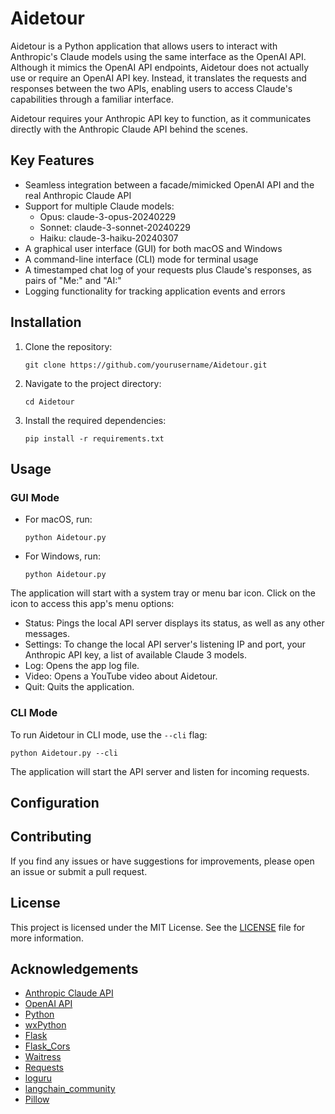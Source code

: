 # Aidetour

Aidetour is a Python application that allows users to interact with Anthropic's 
Claude models using the same interface as the OpenAI API. Although it mimics 
the OpenAI API endpoints, Aidetour does not actually use or require an OpenAI 
API key. Instead, it translates the requests and responses between the two APIs, 
enabling users to access Claude's capabilities through a familiar interface.

Aidetour requires your Anthropic API key to function, as it communicates 
directly with the Anthropic Claude API behind the scenes.

## Key Features

- Seamless integration between a facade/mimicked OpenAI API and the real Anthropic Claude API
- Support for multiple Claude models:
  - Opus: claude-3-opus-20240229
  - Sonnet: claude-3-sonnet-20240229
  - Haiku: claude-3-haiku-20240307
- A graphical user interface (GUI) for both macOS and Windows
- A command-line interface (CLI) mode for terminal usage
- A timestamped chat log of your requests plus Claude's responses, as pairs of "Me:" and "AI:"
- Logging functionality for tracking application events and errors

## Installation

1. Clone the repository:
   ```
   git clone https://github.com/yourusername/Aidetour.git
   ```

2. Navigate to the project directory:
   ```
   cd Aidetour
   ```

3. Install the required dependencies:
   ```
   pip install -r requirements.txt
   ```

## Usage

### GUI Mode

- For macOS, run:
  ```
  python Aidetour.py
  ```

- For Windows, run:
  ```
  python Aidetour.py
  ```

The application will start with a system tray or menu bar icon. 
Click on the icon to access this app's menu options:
- Status: Pings the local API server displays its status, as well as any other messages.
- Settings: To change the local API server's listening IP and port, your Anthropic API key, a list of available Claude 3 models.
- Log: Opens the app log file.
- Video: Opens a YouTube video about Aidetour.
- Quit: Quits the application.

### CLI Mode

To run Aidetour in CLI mode, use the `--cli` flag:
```
python Aidetour.py --cli
```

The application will start the API server and listen for incoming requests.

## Configuration


## Contributing

If you find any issues or have suggestions for improvements, please open an issue or submit a pull request.

## License

This project is licensed under the MIT License. See the [LICENSE](LICENSE) file for more information.

## Acknowledgements

- [Anthropic Claude API](https://www.anthropic.com/)
- [OpenAI API](https://openai.com/)
- [Python](https://www.python.org/)
- [wxPython](https://www.wxpython.org/)
- [Flask](https://flask.palletsprojects.com/)
- [Flask_Cors](https://flask-cors.readthedocs.io/en/latest/)
- [Waitress](https://docs.pylonsproject.org/projects/waitress/en/latest/)
- [Requests](https://requests.readthedocs.io/en/latest/)
- [loguru](https://github.com/Delgan/loguru)
- [langchain_community](https://github.com/langchain-ai/langchain)
- [Pillow](https://python-pillow.org/)

